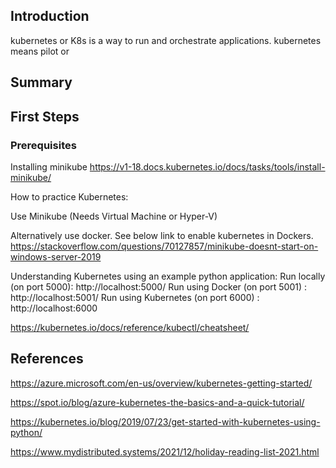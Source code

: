 ## Introduction

kubernetes or K8s is a way to run and orchestrate applications. 
kubernetes means pilot or 

## Summary



## First Steps

### Prerequisites
Installing minikube
https://v1-18.docs.kubernetes.io/docs/tasks/tools/install-minikube/

How to practice Kubernetes:

Use Minikube (Needs Virtual Machine or Hyper-V)

Alternatively use docker. See below link to enable kubernetes in Dockers. 
https://stackoverflow.com/questions/70127857/minikube-doesnt-start-on-windows-server-2019


Understanding Kubernetes using an example python application:
Run locally (on port 5000): 
http://localhost:5000/
Run using Docker (on port 5001) : 
http://localhost:5001/
Run using Kubernetes (on port 6000) : 
http://localhost:6000


https://kubernetes.io/docs/reference/kubectl/cheatsheet/

## References

https://azure.microsoft.com/en-us/overview/kubernetes-getting-started/

https://spot.io/blog/azure-kubernetes-the-basics-and-a-quick-tutorial/

https://kubernetes.io/blog/2019/07/23/get-started-with-kubernetes-using-python/

https://www.mydistributed.systems/2021/12/holiday-reading-list-2021.html
